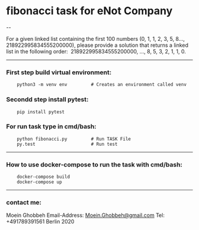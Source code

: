 # fibonacci task for eNot Company
 
--

For a given linked list containing the first 100 numbers 
        (0, 1, 1, 2, 3, 5, 8..., 218922995834555200000), 
please provide a solution that returns a linked list in the following order: 
        218922995834555200000, ..., 8, 5, 3, 2, 1, 1, 0.

---

### First step build virtual environment:
        python3 -m venv env         # Creates an environment called venv

### Secondd step install pytest:
        pip install pytest         

### For run task type in cmd/bash:
        python fibonacci.py         # Run TASK File
        py.test                     # Run test 

---

### How to use docker-compose to run the task with cmd/bash:
        docker-compose build
        docker-compose up

---

### contact me:

Moein Ghobbeh
Email-Address: Moein.Ghobbeh@gmail.com
Tel: +491789391561
Berlin 2020